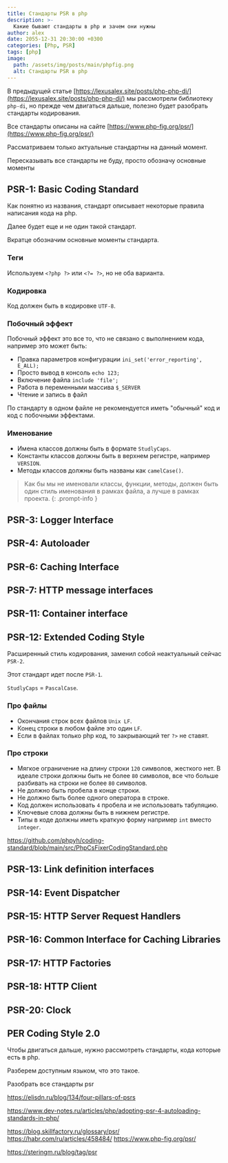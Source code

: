 ```yaml
---
title: Стандарты PSR в php
description: >-
  Какие бывают стандарты в php и зачем они нужны
author: alex
date: 2055-12-31 20:30:00 +0300
categories: [Php, PSR]
tags: [php]
image:
  path: /assets/img/posts/main/phpfig.png
  alt: Стандарты PSR в php
---
```


В предыдущей статье [https://lexusalex.site/posts/php-php-di/](https://lexusalex.site/posts/php-php-di/) мы рассмотрели библиотеку `php-di`, но прежде чем двигаться дальше, полезно будет разобрать стандарты кодирования. 

Все стандарты описаны на сайте [https://www.php-fig.org/psr/](https://www.php-fig.org/psr/)

Рассматриваем только актуальные стандартны на данный момент.

Пересказывать все стандарты не буду, просто обозначу основные моменты

## PSR-1: Basic Coding Standard

Как понятно из названия, стандарт описывает некоторые правила написания кода на php.

Далее будет еще и не один такой стандарт.

Вкратце обозначим основные моменты стандарта.

### Теги

Используем `<?php ?>` или `<?= ?>`, но не оба варианта.

### Кодировка

Код должен быть в кодировке `UTF-8`.

### Побочный эффект

Побочный эффект это все то, что не связано с выполнением кода, например это может быть:

- Правка параметров конфигурации `ini_set('error_reporting', E_ALL);`
- Просто вывод в консоль `echo 123;`
- Включение файла `include 'file';`
- Работа в переменными массива `$_SERVER`
- Чтение и запись в файл

По стандарту в одном файле не рекомендуется иметь "обычный" код и код с побочными эффектами.

### Именование

- Имена классов должны быть в формате `StudlyCaps`.
- Константы классов должны быть в верхнем регистре, например `VERSION`.
- Методы классов должны быть названы как `camelCase()`.

> Как бы мы не именовали классы, функции, методы, должен быть один стиль именования в рамках файла, а лучше в рамках проекта.
{: .prompt-info }

## PSR-3: Logger Interface

## PSR-4: Autoloader

## PSR-6: Caching Interface

## PSR-7: HTTP message interfaces

## PSR-11: Container interface

## PSR-12: Extended Coding Style

Расширенный стиль кодирования, заменил собой неактуальный сейчас `PSR-2`.

Этот стандарт идет после `PSR-1`.

`StudlyCaps` = `PascalCase`.

### Про файлы

- Окончания строк всех файлов `Unix LF`.
- Конец строки в любом файле это один `LF`.
- Если в файлах только php код, то закрывающий тег `?>` не ставят.

### Про строки

- Мягкое ограничение на длину строки `120` символов, жесткого нет. В идеале строки должны быть не более `80` символов, все что больше разбивать на строки не более `80` символов.
- Не должно быть пробела в конце строки.
- Не должно быть более одного оператора в строке.
- Код должен использовать `4` пробела и не использовать табуляцию.
- Ключевые слова должны быть в нижнем регистре.
- Типы в коде должны иметь краткую форму например `int` вместо `integer`.

https://github.com/phpyh/coding-standard/blob/main/src/PhpCsFixerCodingStandard.php

## PSR-13: Link definition interfaces

## PSR-14: Event Dispatcher

## PSR-15: HTTP Server Request Handlers

## PSR-16: Common Interface for Caching Libraries

## PSR-17: HTTP Factories

## PSR-18: HTTP Client

## PSR-20: Clock

## PER Coding Style 2.0



Чтобы двигаться дальше, нужно рассмотреть стандарты, кода которые есть в php.

Разберем доступным языком, что это такое.

Разобрать все стандарты psr

https://elisdn.ru/blog/134/four-pillars-of-psrs

https://www.dev-notes.ru/articles/php/adopting-psr-4-autoloading-standards-in-php/

https://blog.skillfactory.ru/glossary/psr/
https://habr.com/ru/articles/458484/
https://www.php-fig.org/psr/

https://steringm.ru/blog/tag/psr
